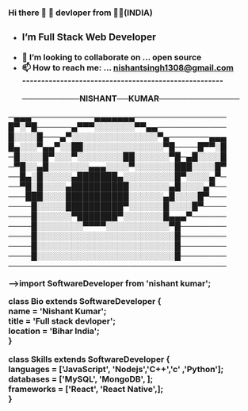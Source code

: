 <h3>Hi there 👋 💓 devloper from 🏳️‍🌈(INDIA)<h3>

- <h3>I’m Full Stack Web Developer</3>
- 👯 I’m looking to collaborate on ... open source
- 📫 How to reach me: ... nishantsingh1308@gmail.com<br>
  <i>-----------------------------------------------------</i><br>
  <p>──────────NISHANT──KUMAR──────────────
 ─▄▄▄───────────▄▄▄▄▄▄▄────────────────
 █▀░▀█──────▄▀▀▀░░░░░░░▀▀▄▄────────────
 █░░░░█───▄▀░░░░░░░░░░░░░░░▀▄───────▄▄▄
 █▄░░░▀▄▄▀░░██░░░░░░░░░░░░░░▀█────█▀▀░█
 ─█░░░░█▀░░░▀░░░░░░░░██░░░░░░▀█─▄█░░░░█
 ─▀█░░▄█░░░░░░░▄▄▄░░░░▀░░░░░░░███░░░░█▀
 ──█▄░█░░░░░▄███████▄░░░░░░░░░█▀░░░░▄▀─
 ──▀█░█░░░░▄██████████░░░░░░░▄█░░░░▄▀──
 ───███░░░░███████████░░░░░░▄█░░░░█▀───
 ────█░░░░░██████████▀░░░░░░█░░░░█▀────
 ────█░░░░░░▀███████▀░░░░░░░█▄▄▄▀──────
 ────█░░░░░░░░▀▀▀▀░░░░░░░░░░░▀█────────
 ────█░░░░░░░░░░░░░░░░░░░░░░░░█────────
 ────█░░░░░░░░░░░░░░░░░░░░░░░░█────────
 ────█░░░░░░░░░░░░░░░░░░░░░░░░█────────
 ──────────────────────────────────────
  </p>
  
-->import SoftwareDeveloper from 'nishant kumar';

class Bio extends SoftwareDeveloper {<br>
  name     = 'Nishant Kumar';<br>
  title    = 'Full stack devloper';<br>
  location = 'Bihar India';<br>
}<br>

class Skills extends SoftwareDeveloper {<br>
  languages  = ['JavaScript', 'Nodejs','C++','c' ,'Python'];<br>
  databases  = ['MySQL', 'MongoDB', ];<br>
  frameworks = ['React', 'React Native',];<br>
}

